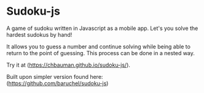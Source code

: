 # Sudoku-js

A game of sudoku written in Javascript as a mobile app.
Let's you solve the hardest sudokus by hand!

It allows you to guess a number and continue solving while being able to 
return to the point of guessing. This process can be done in a nested way.

Try it at (https://chbauman.github.io/sudoku-js/).

Built upon simpler version found here: (https://github.com/baruchel/sudoku-js)

